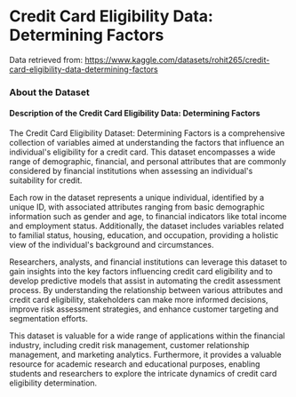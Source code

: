 # Credit Card Eligibility Data: Determining Factors
Data retrieved from: https://www.kaggle.com/datasets/rohit265/credit-card-eligibility-data-determining-factors

### About the Dataset
#### Description of the Credit Card Eligibility Data: Determining Factors
The Credit Card Eligibility Dataset: Determining Factors is a comprehensive collection of variables aimed at understanding the factors that influence an individual's eligibility for a credit card. This dataset encompasses a wide range of demographic, financial, and personal attributes that are commonly considered by financial institutions when assessing an individual's suitability for credit.

Each row in the dataset represents a unique individual, identified by a unique ID, with associated attributes ranging from basic demographic information such as gender and age, to financial indicators like total income and employment status. Additionally, the dataset includes variables related to familial status, housing, education, and occupation, providing a holistic view of the individual's background and circumstances.

Researchers, analysts, and financial institutions can leverage this dataset to gain insights into the key factors influencing credit card eligibility and to develop predictive models that assist in automating the credit assessment process. By understanding the relationship between various attributes and credit card eligibility, stakeholders can make more informed decisions, improve risk assessment strategies, and enhance customer targeting and segmentation efforts.

This dataset is valuable for a wide range of applications within the financial industry, including credit risk management, customer relationship management, and marketing analytics. Furthermore, it provides a valuable resource for academic research and educational purposes, enabling students and researchers to explore the intricate dynamics of credit card eligibility determination.
